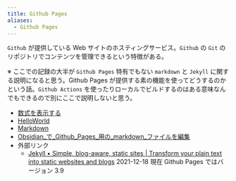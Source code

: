 ```yaml
---
title: Github Pages
aliases:
  - Github Pages
---
```


`Github` が提供している Web サイトのホスティングサービス。`Github` の `Git` のリポジトリでコンテンツを管理できるという特徴がある。

※ ここでの記録の大半が `Github Pages` 特有でもない `markdown` と `Jekyll` に関する説明になると思う。Github Pages が提供する素の機能を使ってどうするのかという話。`Github Actions` を使ったりローカルでビルドするのはある意味なんでもできるので別にここで説明しないと思う。


- [数式を表示する](数式を表示する.md)
- [HelloWorld](HelloWorld.md)
- [Markdown](markdown/index.md)
- [Obsidian_で_Github_Pages_用の_markdown_ファイルを編集](../../../d/2021/12/29/Obsidian_で_Github_Pages_用の_markdown_ファイルを編集.md)
- 外部リンク
  - [Jekyll • Simple, blog\-aware, static sites \| Transform your plain text into static websites and blogs](https://jekyllrb.com/) 2021-12-18 現在 Github Pages ではバージョン 3.9






